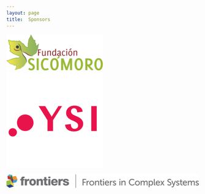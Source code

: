 ```yaml
---
layout: page
title:  Sponsors
---
```


<img href="https://www.fundacionsicomoro.org/" src="/assets/image25/Sicomoro_logo.png" width="50%"/>

<img href="https://ysi.ineteconomics.org/" src="/assets/image25/ysi.png" width="50%"/>

[![Frontiers in Complex Systems' logo](/assets/image25/frontiers_logo.png 'Frontiers in Complex Systems')](https://www.frontiersin.org/journals/complex-systems)
